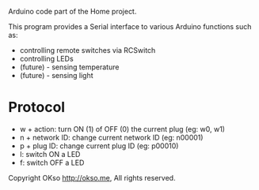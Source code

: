 Arduino code part of the Home project.

This program provides a Serial interface to various Arduino functions such as:
* controlling remote switches via RCSwitch
* controlling LEDs
* (future) - sensing temperature
* (future) - sensing light

Protocol
========

* w + action: turn ON (1) of OFF (0) the current plug (eg: w0, w1)
* n + network ID: change current network ID (eg: n00001)
* p + plug ID: change current plug ID (eg: p00010)
* l: switch ON a LED
* f: switch OFF a LED

Copyright OKso http://okso.me, All rights reserved.
